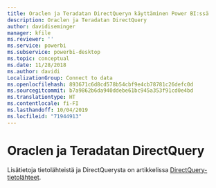 ```yaml
---
title: Oraclen ja Teradatan DirectQueryn käyttäminen Power BI:ssä
description: Oraclen ja Teradatan DirectQuery
author: davidiseminger
manager: kfile
ms.reviewer: ''
ms.service: powerbi
ms.subservice: powerbi-desktop
ms.topic: conceptual
ms.date: 11/28/2018
ms.author: davidi
LocalizationGroup: Connect to data
ms.openlocfilehash: 893671c6d8cd578b54cbf9e4cb78781c26defc0d
ms.sourcegitcommit: b7a9862b6da940ddebe61bc945a353f91cd0e4bd
ms.translationtype: HT
ms.contentlocale: fi-FI
ms.lasthandoff: 10/04/2019
ms.locfileid: "71944913"
---
```

# <a name="directquery-for-oracle-and-teradata"></a>Oraclen ja Teradatan DirectQuery 
Lisätietoja tietolähteistä ja DirectQuerysta on artikkelissa [DirectQuery-tietolähteet](desktop-directquery-data-sources.md).

